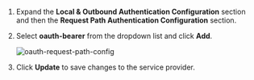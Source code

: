 1. Expand the **Local & Outbound Authentication Configuration** section and then the **Request Path Authentication Configuration** section.

2. Select **oauth-bearer** from the dropdown list and click **Add**.

    ![oauth-request-path-config](/assets/img/fragments/oauth-request-path-config.png)

3. Click **Update** to save changes to the service provider.